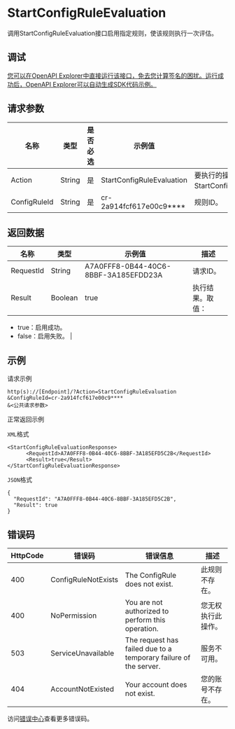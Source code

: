 # StartConfigRuleEvaluation

调用StartConfigRuleEvaluation接口启用指定规则，使该规则执行一次评估。

## 调试

[您可以在OpenAPI Explorer中直接运行该接口，免去您计算签名的困扰。运行成功后，OpenAPI Explorer可以自动生成SDK代码示例。](https://api.aliyun.com/#product=Config&api=StartConfigRuleEvaluation&type=RPC&version=2019-01-08)

## 请求参数

|名称|类型|是否必选|示例值|描述|
|--|--|----|---|--|
|Action|String|是|StartConfigRuleEvaluation|要执行的操作，取值：StartConfigRuleEvaluation。 |
|ConfigRuleId|String|是|cr-2a914fcf617e00c9\*\*\*\*|规则ID。 |

## 返回数据

|名称|类型|示例值|描述|
|--|--|---|--|
|RequestId|String|A7A0FFF8-0B44-40C6-8BBF-3A185EFDD23A|请求ID。 |
|Result|Boolean|true|执行结果。取值：

 -   true：启用成功。
-   false：启用失败。 |

## 示例

请求示例

```
http(s)://[Endpoint]/?Action=StartConfigRuleEvaluation
&ConfigRuleId=cr-2a914fcf617e00c9****
&<公共请求参数>
```

正常返回示例

`XML`格式

```
<StartConfigRuleEvaluationResponse>
      <RequestId>A7A0FFF8-0B44-40C6-8BBF-3A185EFD5C2B</RequestId>
      <Result>true</Result>
</StartConfigRuleEvaluationResponse>
```

`JSON`格式

```
{
  "RequestId": "A7A0FFF8-0B44-40C6-8BBF-3A185EFD5C2B",
  "Result": true
}
```

## 错误码

|HttpCode|错误码|错误信息|描述|
|--------|---|----|--|
|400|ConfigRuleNotExists|The ConfigRule does not exist.|此规则不存在。|
|400|NoPermission|You are not authorized to perform this operation.|您无权执行此操作。|
|503|ServiceUnavailable|The request has failed due to a temporary failure of the server.|服务不可用。|
|404|AccountNotExisted|Your account does not exist.|您的账号不存在。|

访问[错误中心](https://error-center.aliyun.com/status/product/Config)查看更多错误码。

